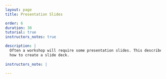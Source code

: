 ```yaml
---
layout: page
title: Presentation Slides

order: 6
duration: 30
tutorial: true
instructors_notes: true

description: |
  Often a workshop will require some presentation slides. This describes
  how to create a slide deck.
  
instructors_note: |

---
```


